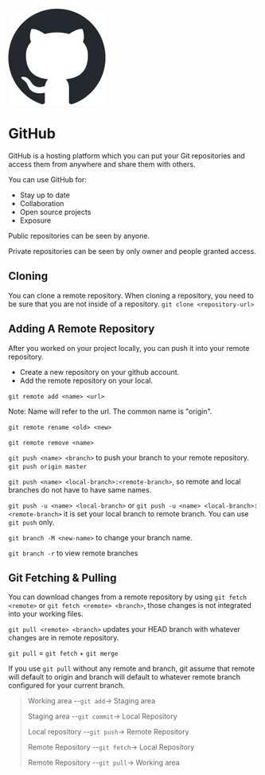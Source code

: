 ![github logo](/images/github-mark.svg)

# GitHub
GitHub is a hosting platform which you can put your Git repositories and access them from anywhere and share them with others.

You can use GitHub for:
- Stay up to date
- Collaboration
- Open source projects
- Exposure

Public repositories can be seen by anyone.

Private repositories can be seen by only owner and people granted access.

## Cloning
You can clone a remote repository. When cloning a repository, you need to be sure that you are not inside of a repository.
`git clone <repository-url>`

## Adding A Remote Repository
After you worked on your project locally, you can push it into your remote repository.
- Create a new repository on your github account.
- Add the remote repository on your local.

`git remote add <name> <url>`

Note: Name will refer to the url. The common name is "origin".

`git remote rename <old> <new>`

`git remote remove <name>`

`git push <name> <branch>` to push your branch to your remote repository. `git push origin master`

`git push <name> <local-branch>:<remote-branch>`, so remote and local branches do not have to have same names.

`git push -u <name> <local-branch>` or `git push -u <name> <local-branch>:<remote-branch>` it is set your local branch to remote branch. You can use `git push` only.

`git branch -M <new-name>` to change your branch name.

`git branch -r` to view remote branches

## Git Fetching & Pulling
You can download changes from a remote repository by using `git fetch <remote>` or `git fetch <remote> <branch>`, those changes is not integrated into your working files.

`git pull <remote> <branch>` updates your HEAD branch with whatever changes are in remote repository.

`git pull` = `git fetch` + `git merge`

If you use `git pull` without any remote and branch, git assume that remote will default to origin and branch will default to whatever remote branch configured for your current branch.

> Working area --`git add`-> Staging area
> 
> Staging area --`git commit`-> Local Repository
> 
> Local repository --`git push`-> Remote Repository
>
> Remote Repository --`git fetch`-> Local Repository
>
> Remote Repository --`git pull`-> Working area



